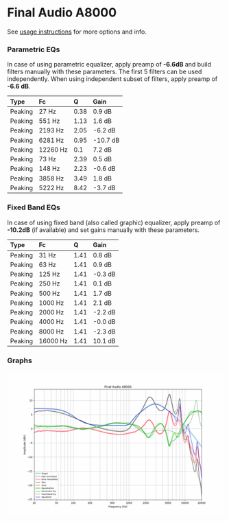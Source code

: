 # Final Audio A8000
See [usage instructions](https://github.com/jaakkopasanen/AutoEq#usage) for more options and info.

### Parametric EQs
In case of using parametric equalizer, apply preamp of **-6.6dB** and build filters manually
with these parameters. The first 5 filters can be used independently.
When using independent subset of filters, apply preamp of **-6.6 dB**.

| Type    | Fc       |    Q | Gain     |
|:--------|:---------|:-----|:---------|
| Peaking | 27 Hz    | 0.38 | 0.9 dB   |
| Peaking | 551 Hz   | 1.13 | 1.6 dB   |
| Peaking | 2193 Hz  | 2.05 | -6.2 dB  |
| Peaking | 6281 Hz  | 0.95 | -10.7 dB |
| Peaking | 12260 Hz | 0.1  | 7.2 dB   |
| Peaking | 73 Hz    | 2.39 | 0.5 dB   |
| Peaking | 148 Hz   | 2.23 | -0.6 dB  |
| Peaking | 3858 Hz  | 3.49 | 1.8 dB   |
| Peaking | 5222 Hz  | 8.42 | -3.7 dB  |

### Fixed Band EQs
In case of using fixed band (also called graphic) equalizer, apply preamp of **-10.2dB**
(if available) and set gains manually with these parameters.

| Type    | Fc       |    Q | Gain    |
|:--------|:---------|:-----|:--------|
| Peaking | 31 Hz    | 1.41 | 0.8 dB  |
| Peaking | 63 Hz    | 1.41 | 0.9 dB  |
| Peaking | 125 Hz   | 1.41 | -0.3 dB |
| Peaking | 250 Hz   | 1.41 | 0.1 dB  |
| Peaking | 500 Hz   | 1.41 | 1.7 dB  |
| Peaking | 1000 Hz  | 1.41 | 2.1 dB  |
| Peaking | 2000 Hz  | 1.41 | -2.2 dB |
| Peaking | 4000 Hz  | 1.41 | -0.0 dB |
| Peaking | 8000 Hz  | 1.41 | -2.3 dB |
| Peaking | 16000 Hz | 1.41 | 10.1 dB |

### Graphs
![](./Final%20Audio%20A8000.png)